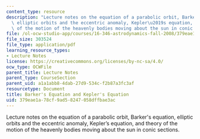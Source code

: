 ```yaml
---
content_type: resource
description: "Lecture notes on the equation of a parabolic orbit, Barker's equation,\
  \ elliptic orbits and the eccentric anomaly, Kepler\u2019s equation, and theory\
  \ of the motion of the heavenly bodies moving about the sun in conic sections."
file: /ol-ocw-studio-app/courses/16-346-astrodynamics-fall-2008/379eae1a78cf9ad58247058dffbae3ac_lec_03.pdf
file_size: 303524
file_type: application/pdf
learning_resource_types:
- Lecture Notes
license: https://creativecommons.org/licenses/by-nc-sa/4.0/
ocw_type: OCWFile
parent_title: Lecture Notes
parent_type: CourseSection
parent_uid: a1a1abb8-4dab-27d9-534c-f2b87a3fc3af
resourcetype: Document
title: Barker's Equation and Kepler's Equation
uid: 379eae1a-78cf-9ad5-8247-058dffbae3ac
---
```

Lecture notes on the equation of a parabolic orbit, Barker's equation, elliptic orbits and the eccentric anomaly, Kepler’s equation, and theory of the motion of the heavenly bodies moving about the sun in conic sections.